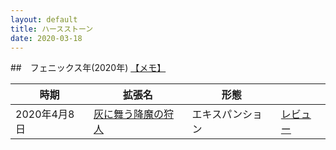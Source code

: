 ```yaml
---
layout: default
title: ハースストーン
date: 2020-03-18
---
```


##　フェニックス年(2020年)  <a href="https://kidokun153.github.io\games\hearthstone\phoenix\index.html"> 【メモ】 </a>

<table class="table table-striped">
  <thead>
    <tr>
      <th>時期</th>
      <th>拡張名</th>
      <th>形態</th>
      <th></th>
    </tr>
  </thead>
  <tbody>
    <tr>
      <td>2020年4月8日</td>
      <td><a href="https://playhearthstone.com/ja-jp/expansions-adventures/ashes-of-outland/">灰に舞う降魔の狩人</a></td>
      <td>エキスパンション</td>
      <td><a href="https://kidokun153.github.io\games\hearthstone\phoenix\ashes-of-outland-review.md"> レビュー </a></td>
    </tr>
  </tbody>
</table>
